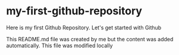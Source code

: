 # my-first-github-repository
Here is my first Github Repository. Let's get started with Github

This README.md file was created by me but the content was added automatically. This file was modified locally

